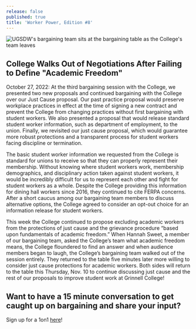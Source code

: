 ```yaml
---
release: false
published: true
title: 'Worker Power, Edition #8'
---
```

![UGSDW's bargaining team sits at the bargaining table as the College's team leaves](https://ugsdw.org/assets/news/Screen%20Shot%202022-10-30%20at%201.32.08%20PM.png)

## College Walks Out of Negotiations After Failing to Define "Academic Freedom"

October 27, 2022: At the third bargaining session with the College, we presented two new proposals and continued bargaining with the College over our Just Cause proposal. Our past practice proposal would preserve workplace practices in effect at the time of signing a new contract and prevent the College from changing practices without first bargaining with student workers. We also presented a proposal that would release standard student worker information, such as department of employment, to the union. Finally, we revisited our just cause proposal, which would guarantee more robust protections and a transparent process for student workers facing discipline or termination.

The basic student worker information we requested from the College is standard for unions to receive so that they can properly represent their membership. Without knowing where student workers work, membership demographics, and disciplinary action taken against student workers, it would be incredibly difficult for us to represent each other and fight for student workers as a whole. Despite the College providing this information for dining hall workers since 2016, they continued to cite FERPA concerns. After a short caucus among our bargaining team members to discuss alternative options, the College agreed to consider an opt-out choice for an information release for student workers. 

This week the College continued to propose excluding academic workers from the protections of just cause and the grievance procedure “based upon fundamentals of academic freedom.” When Hannah Sweet, a member of our bargaining team, asked the College’s team what academic freedom means, the College floundered to find an answer and when audience members began to laugh, the College’s bargaining team walked out of the session entirely. They returned to the table five minutes later more willing to consider just cause protections for academic workers. Both sides will return to the table this Thursday, Nov. 10 to continue discussing just cause and the rest of our proposals to improve student work at Grinnell College!

## Want to have a 15 minute conversation to get caught up on bargaining and share your input?

Sign up for a 1on1 [here](bit.ly/union1on1)!
